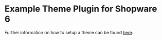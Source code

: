# Example Theme Plugin for Shopware 6

Further information on how to setup a theme can be found [here](https://docs.shopware.com/en/shopware-platform-dev-en/internals/plugins/plugin-themes).

